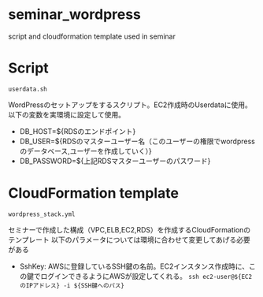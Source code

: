 # seminar_wordpress
script and cloudformation template used in seminar

# Script

`userdata.sh`

WordPressのセットアップをするスクリプト。EC2作成時のUserdataに使用。
以下の変数を実環境に設定して使用。

- DB_HOST=${RDSのエンドポイント}
- DB_USER=${RDSのマスターユーザー名（このユーザーの権限でwordpressのデータベース,ユーザーを作成していく）}
- DB_PASSWORD=${上記RDSマスターユーザーのパスワード}

# CloudFormation template

`wordpress_stack.yml`

セミナーで作成した構成（VPC,ELB,EC2,RDS）を作成するCloudFormationのテンプレート
以下のパラメータについては環境に合わせて変更してあげる必要がある

- SshKey: AWSに登録しているSSH鍵の名前。EC2インスタンス作成時に、この鍵でログインできるようにAWSが設定してくれる。 `ssh ec2-user@${EC2のIPアドレス} -i ${SSH鍵へのパス}`
